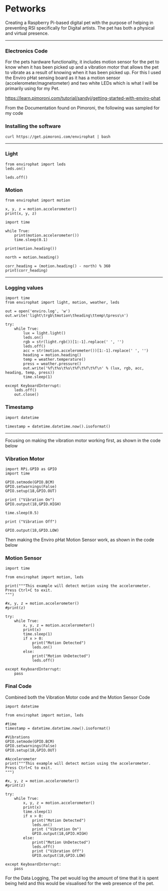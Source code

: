 # Petworks

Creating a Raspberry Pi-based digital pet with the purpose of helping in preventing RSI specifically for Digital artists. 
The pet has both a physical and virtual presence.

---

### Electronics Code

For the pets hardware functionality, it includes motion sensor for the pet to know when it has been picked up and  a 
vibration motor that allows the pet to vibrate as a result of knowing when it has been picked up.
For this I used the Enviro pHat sensing board as it has a motion sensor (accelerometer/magnetometer) and two white LEDs
which is what I will be primarily using for my Pet.

https://learn.pimoroni.com/tutorial/sandyj/getting-started-with-enviro-phat

From the Documentation found on Pimoroni, the following was sampled for my code

### Installing the software
```
curl https://get.pimoroni.com/envirophat | bash
```
---

### Light

```
from envirophat import leds
leds.on()

leds.off()
```

### Motion
```
from envirophat import motion

x, y, z = motion.accelerometer()
print(x, y, z)

import time

while True:
    print(motion.accelerometer())
    time.sleep(0.1)
    
print(motion.heading())

north = motion.heading()

corr_heading = (motion.heading() - north) % 360
print(corr_heading)
```
---

### Logging values

```
import time
from envirophat import light, motion, weather, leds

out = open('enviro.log', 'w')
out.write('light\trgb\tmotion\theading\ttemp\tpress\n')

try:
    while True:
        lux = light.light()
        leds.on()
        rgb = str(light.rgb())[1:-1].replace(' ', '')
        leds.off()
        acc = str(motion.accelerometer())[1:-1].replace(' ', '')
        heading = motion.heading()
        temp = weather.temperature()
        press = weather.pressure()
        out.write('%f\t%s\t%s\t%f\t%f\t%f\n' % (lux, rgb, acc, heading, temp, press))
        time.sleep(1)

except KeyboardInterrupt:
    leds.off()
    out.close()
```

### Timestamp

```
import datetime

timestamp = datetime.datetime.now().isoformat()
```

---
Focusing on making the vibration motor working first, as shown in the code below

### Vibration Motor

```
import RPi.GPIO as GPIO
import time

GPIO.setmode(GPIO.BCM)
GPIO.setwarnings(False)
GPIO.setup(18,GPIO.OUT)

print ("Vibration On")
GPIO.output(18,GPIO.HIGH)

time.sleep(0.5)

print ("Vibration Off")

GPIO.output(18,GPIO.LOW)

```
Then making the Enviro pHat Motion Sensor work, as shown in the code below
### Motion Sensor

```
import time

from envirophat import motion, leds

print("""This example will detect motion using the accelerometer.
Press Ctrl+C to exit.
""")

#x, y, z = motion.accelerometer()
#print(z)

try:
    while True:
        x, y, z = motion.accelerometer()
        print(x)
        time.sleep(1)
        if x > 0:
            print("Motion Detected")
            leds.on()
        else:
            print("Motion UnDetected")
            leds.off()

except KeyboardInterrupt:
    pass
```

### Final Code

Combined both the Vibration Motor code and the Motion Sensor Code

```
import datetime

from envirophat import motion, leds

#time 
timestamp = datetime.datetime.now().isoformat()

#Vibrations
GPIO.setmode(GPIO.BCM)
GPIO.setwarnings(False)
GPIO.setup(18,GPIO.OUT)

#Accelerometer
print("""This example will detect motion using the accelerometer.
Press Ctrl+C to exit.
""")

#x, y, z = motion.accelerometer()
#print(z)

try:
    while True:
        x, y, z = motion.accelerometer()
        print(x)
        time.sleep(1)
        if x > 0:
            print("Motion Detected")
            leds.on()
            print ("Vibration On")
            GPIO.output(18,GPIO.HIGH)
        else:
            print("Motion UnDetected")
            leds.off()
            print ("Vibration Off")
            GPIO.output(18,GPIO.LOW)

except KeyboardInterrupt:
    pass
```

For the Data Logging, The pet would log the amount of time that it is spent being held 
and this would be visualised for the web presence of the pet. 


